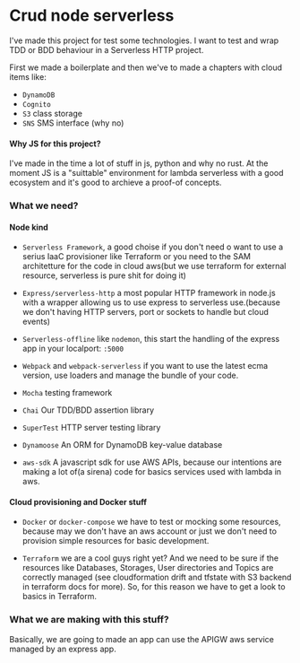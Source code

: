 # Crud node serverless

I've made this project for test some technologies. 
I want to test and wrap TDD or BDD behaviour in a Serverless HTTP project.

First we made a boilerplate and then we've to made a chapters with cloud items like:
 - `DynamoDB`
 - `Cognito`
 - `S3` class storage
 - `SNS` SMS interface (why no)


#### Why JS for this project?
I've made in the time a lot of stuff in js, python and why no rust. 
At the moment JS is a "suittable" environment for lambda serverless with a good 
ecosystem and it's good to archieve a proof-of concepts.

### What we need?

#### Node kind

* `Serverless Framework`, a good choise if you don't need o want to use a serius IaaC provisioner like Terraform or you need to the SAM architetture for the code in cloud aws(but we use terraform for external resource, serverless is pure shit for doing it)

* `Express/serverless-http` a most popular HTTP framework in node.js with a wrapper allowing us to use express to serverless use.(because we don't having HTTP servers, port or sockets to handle but cloud events)

* `Serverless-offline` like `nodemon`, this start the handling of the express app in your localport: `:5000`

* `Webpack` and `webpack-serverless` if you want to use the latest ecma version, use loaders and manage the bundle of your code.

* `Mocha` testing framework

* `Chai` Our TDD/BDD assertion library

* `SuperTest` HTTP server testing library 

* `Dynamoose` An ORM for DynamoDB key-value database

* `aws-sdk` A javascript sdk for use AWS APIs, because our intentions are making a lot of(a sirena) code for basics services used with lambda in aws.

#### Cloud provisioning and Docker stuff

* `Docker` or `docker-compose` we have to test or mocking some resources, because may we don't have an aws account or just we don't need to provision simple resources for basic development.

* `Terraform` we are a cool guys right yet? And we need to be sure if the resources like Databases, Storages, User directories and Topics are correctly managed (see cloudformation drift and tfstate with S3 backend in terraform docs for more). So, for this reason we have to get a look to basics in Terraform.

### What we are making with this stuff?

Basically, we are going to made an app can use the APIGW aws service managed by 
an express app.



 


